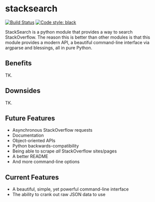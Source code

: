 # stacksearch

[![Build Status](https://travis-ci.com/ThatXliner/stacksearch.svg?branch=master)](https://travis-ci.com/ThatXliner/stacksearch) [![Code style: black](https://img.shields.io/badge/code%20style-black-000000.svg)](https://github.com/psf/black)

StackSearch is a python module that provides a way to search StackOverflow. The reason this is better than other modules is that this module provides a modern API, a beautiful command-line interface via argparse and blessings, all in pure Python.

## Benefits

TK.

## Downsides

TK.

## Future Features

- Asynchronous StackOverflow requests
- Documentation
- Object-oriented APIs
- Python backwards-compatibility
- Being able to scrape _all_ StackOverflow sites/pages
- A better README
- And more command-line options

## Current Features

- A beautiful, simple, yet powerful command-line interface
- The ability to crank out raw JSON data to use
